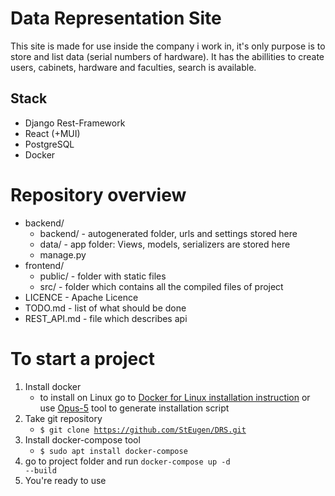 # Data Representation Site

This site is made for use inside the company i work in, it's only purpose is to store and list data (serial numbers of hardware). It has the abillities to create users, cabinets, hardware and faculties, search is available.  

## Stack
- Django Rest-Framework
- React (+MUI)
- PostgreSQL
- Docker

# Repository overview
- backend/ 
	- backend/ - autogenerated folder, urls and settings stored here
	- data/ - app folder: Views, models, serializers are stored here
	- manage.py
- frontend/
	- public/ - folder with static files
	- src/ - folder which contains all the compiled files of project
- LICENCE - Apache Licence
- TODO.md - list of what should be done 
- REST_API.md - file which describes api


# To start a project
1. Install docker
	- to install on Linux go to <a href='https://docs.docker.com/desktop/install/linux-install/'>Docker for Linux installation instruction</a> or use <a href='https://opus-5.onrender.com'>Opus-5</a> tool to generate installation script
2. Take git repository
	- <code>$ git clone https://github.com/StEugen/DRS.git </code>
3. Install docker-compose tool
	- <code>$ sudo apt install docker-compose</code>
4. go to project folder and run <code>docker-compose up -d --build</code>
5. You're ready to use
